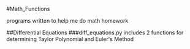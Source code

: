 #Math_Functions

programs written to help me do math homework

##Differential Equations
###diff_equations.py
includes 2 functions for determining Taylor Polynomial and Euler's Method
